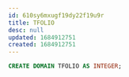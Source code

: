 ```yaml
---
id: 610sy6mxugf19dy22f19u9r
title: TFOLIO
desc: null
updated: 1684912751
created: 1684912751
---
```



```sql
CREATE DOMAIN TFOLIO AS INTEGER;
```
